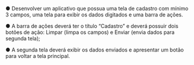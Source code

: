 ● Desenvolver um aplicativo que possua uma tela
de cadastro com mínimo 3 campos, uma tela
para exibir os dados digitados e uma barra de
ações.

● A barra de ações deverá ter o título “Cadastro” e
deverá possuir dois botões de ação: Limpar
(limpa os campos) e Enviar (envia dados para
segunda tela);

● A segunda tela deverá exibir os dados enviados e
apresentar um botão para voltar a tela principal.
